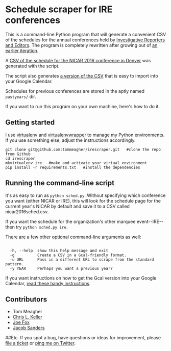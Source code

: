# Schedule scraper for IRE conferences

This is a command-line Python program that will generate a convenient CSV of the schedules for the annual conferences held by [Investigative Reporters and Editors](http://www.ire.org/). The program is completely rewritten after growing out of [an earlier iteration](https://github.com/tommeagher/Scrapers/tree/master/nicarscraper).

A [CSV of the schedule for the NICAR 2016 conference in Denver](https://github.com/tommeagher/irescraper/blob/master/nicar2016sched.csv) was generated with the script.

The script also generates [a version of the CSV](https://github.com/tommeagher/irescraper/blob/master/GCAL_nicar2016sched.csv) that is easy to import into your Google Calendar.

Schedules for previous conferences are stored in the aptly named ```pastyears/``` dir.

If you want to run this program on your own machine, here's how to do it.

## Getting started

I use [virtualenv](https://virtualenv.pypa.io/en/latest/) and [virtualenvwrapper](https://virtualenvwrapper.readthedocs.org/en/latest/) to manage my Python environments. If you use something else, adjust the instructions accordingly.

```
git clone git@github.com:tommeagher/irescraper.git   #clone the repo from Github
cd irescraper
mkvirtualenv ire   #make and activate your virtual environment
pip install -r requirements.txt   #install the dependencies
```

## Running the command-line script
It's as easy to run as ```python sched.py```. Without specifying which conference you want (either NICAR or IRE), this will look for the schedule page for the current year's NICAR by default and save it to a CSV called nicar2016sched.csv.

If you want the schedule for the organization's other marquee event--IRE--then try ```python sched.py ire```.

There are a few other optional command-line arguments as well: 

``` 
 
  -h, --help  show this help message and exit
  -g          Create a CSV in a Gcal-friendly format.
  -u URL      Pass in a different URL to scrape from the standard pattern.
  -y YEAR     Perhaps you want a previous year?
```

If you want instructions on how to get the Gcal version into your Google Calendar, [read these handy instructions](https://github.com/tommeagher/irescraper/blob/master/GCAL_README.md). 

## Contributors

* Tom Meagher
* [Chris L. Keller](https://github.com/chrislkeller)
* [Joe Fox](https://github.com/joemfox)
* [Jacob Sanders](https://github.com/thejqs)

##Etc.
If you spot a bug, have questions or ideas for improvement, please [file a ticket](https://github.com/tommeagher/irescraper/issues) or [ping me on Twitter](http://www.twitter.com/ultracasual/).
